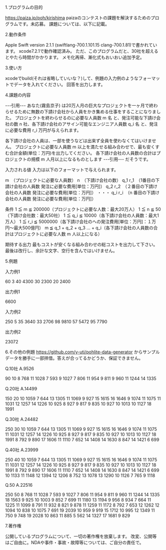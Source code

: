 1.プログラムの目的

https://paiza.jp/poh/kirishima paizaのコンテストの課題を解決するためのプログラムです。未応募。 課題については、以下に記載。

2.動作条件

Apple Swift version 2.1.1 (swiftlang-700.1.101.15 clang-700.1.81)で書かれています。 xcode7.2.1で動作確認済み。 ただ、このプログラムだと、30社を超えるとやたら時間がかかります。
メモ化再帰、漸化式もおいおい追加予定。

3.使い方

xcodeでbuild(それは省略していいな？)して、例題の入力例のようなフォーマットでデータを入れてください。 回答を出力します。

4.課題の内容

---引用--- あなた(霧島京子) は20万人月の巨大なプロジェクトを一ヶ月で終わらせるために無数の下請け会社から人員をかき集める仕事をすることになりました。 プロジェクトを終わらせるのに必要な人員数 m 名 と、発注可能な下請け会社の数 n 社、各下請け会社のアサイン可能なエンジニア人員数 q_i 名 と、発注に必要な費用 r_i 万円が与えられます。

各下請け会社の人員は、一部を使うなどは出来ず全員を使わなくてはいけません。 プロジェクトに必要な人員数 m 以上を満たせる組み合わせで、最も安くすむ合計金額(単位：万円)を出力してください。 各下請け会社の人員数の合計はプロジェクトの規模 m 人月以上になるものとします ---引用--- だそうです。

入力される値 入力は以下のフォーマットで与えられます。

m　（プロジェクトに必要な人員数） n　（下請け会社の数） q_1 r_1　（1番目の下請け会社の人員数 発注に必要な費用[単位：万円]） q_2 r_2　（２番目の下請け会社の人員数 発注に必要な費用[単位：万円]） ・・・ q_i r_i　（n 番目の下請け会社の人員数 発注に必要な費用[単位：万円]）

条件 1 ≦ m ≦ 200000（プロジェクトに必要な人数：最大20万人） 1 ≦ n ≦ 50（下請け会社数：最大50社） 1 ≦ q_i ≦ 10000（各下請け会社の人員数：最大1万人） 1 ≦ r_i ≦ 5000000（各下請け会社のへの発注費用[単位：万円]：１万円〜最大500億円） m ≦ q_1 + q_2 + q_3 ... + q_i（各下請け会社の人員数の合計はプロジェクトに必要な人数 m 人以上になる）

期待する出力 最もコストが安くなる組み合わせの総コストを出力して下さい。 最後は改行し、余計な文字、空行を含んではいけません。

5.例題

入力例1

60 3 40 4300 30 2300 20 2400

出力例1

6600

入力例2

250 5 35 3640 33 2706 98 9810 57 5472 95 7790

出力例2

23072

6.その他の例題 https://github.com/y-uti/pohlite-data-generator からサンプルデータを勝手に一部拝借。答えが合ってるかどうか、保証できません。

Q.10社 A.9526

90 10 8 768 11 1028 7 593 9 1027 7 806 11 954 9 811 9 960 11 1244 14 1335

Q.20社 A.14499

150 20 10 1059 7 644 13 1305 11 1069 9 927 15 1615 16 1646 9 1074 11 1075 11 1031 12 1257 14 1226 10 925 8 927 9 817 9 835 10 927 10 1013 10 1127 18 1991

Q.30社 A.24482

250 30 10 1059 7 644 13 1305 11 1069 9 927 15 1615 16 1646 9 1074 11 1075 11 1031 12 1257 14 1226 10 925 8 927 9 817 9 835 10 927 10 1013 10 1127 18 1991 8 792 9 890 17 1606 11 1110 7 652 14 1408 14 1630 8 847 14 1421 6 699

Q.40社 A.23999

250 40 10 1059 7 644 13 1305 11 1069 9 927 15 1615 16 1646 9 1074 11 1075 11 1031 12 1257 14 1226 10 925 8 927 9 817 9 835 10 927 10 1013 10 1127 18 1991 8 792 9 890 17 1606 11 1110 7 652 14 1408 14 1630 8 847 14 1421 6 699 10 1133 11 1148 12 1394 12 1206 8 752 13 1078 13 1290 10 1126 7 765 9 1118

Q.50 A.22516

250 50 8 768 11 1028 7 593 9 1027 7 806 11 954 9 811 9 960 11 1244 14 1335 18 1563 9 925 10 1003 9 852 7 699 11 1180 13 1194 9 956 8 934 7 664 11 1225 11 1099 8 791 11 932 8 821 9 878 11 1259 11 1172 8 792 7 653 12 1262 12 1094 10 838 10 1075 7 691 19 2039 10 959 9 919 15 1712 10 995 12 1349 11 750 9 748 19 2028 10 863 11 885 5 562 14 1327 17 1681 9 829

7.著作権

公開しているプログラムについて、一切の著作権を放棄します。 改変、公開等はご自由に。NDAや事件・事故・故障等については、ご自分の責任で。

